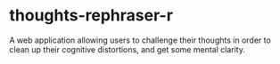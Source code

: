 # thoughts-rephraser-r
A web application allowing users to challenge their thoughts in order to clean up their cognitive distortions, and get some mental clarity.
